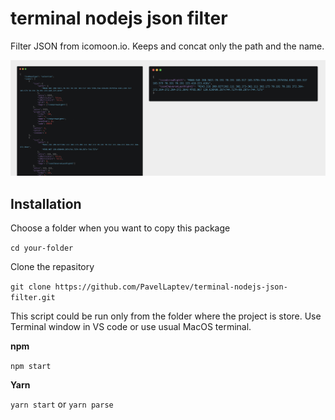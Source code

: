 # terminal nodejs json filter

Filter JSON from icomoon.io. Keeps and concat only the path and the name.

![preview](preview.jpg)

## Installation

Choose a folder when you want to copy this package

`cd your-folder`

Clone the repasitory

`git clone https://github.com/PavelLaptev/terminal-nodejs-json-filter.git`

This script could be run only from the folder where the project is store. Use Terminal window in VS code or use usual MacOS terminal.

**npm**

`npm start`

**Yarn**

`yarn start` or `yarn parse`
